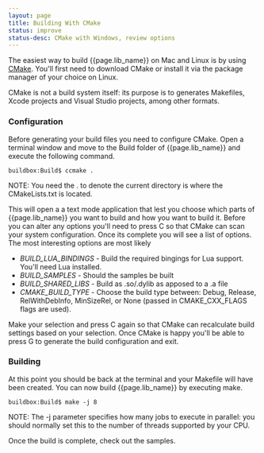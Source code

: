 ```yaml
---
layout: page
title: Building With CMake
status: improve
status-desc: CMake with Windows, review options
---
```


The easiest way to build {{page.lib_name}} on Mac and Linux is by using [CMake](http://cmake.org). You'll first need to download CMake or install it via the package manager of your choice on Linux.

CMake is not a build system itself: its purpose is to generates Makefiles, Xcode projects and Visual Studio projects, among other formats.

### Configuration

Before generating your build files you need to configure CMake. Open a terminal window and move to the Build folder of {{page.lib_name}} and execute the following command.

```
buildbox:Build$ ccmake .
```

NOTE: You need the . to denote the current directory is where the CMakeLists.txt is located.

This will open a a text mode application that lest you choose which parts of {{page.lib_name}} you want to build and how you want to build it. Before you can alter any options you'll need to press C so that CMake can scan your system configuration. Once its complete you will see a list of options. The most interesting options are most likely

* *BUILD_LUA_BINDINGS* - Build the required bingings for Lua support. You'll need Lua installed.
* *BUILD_SAMPLES* - Should the samples be built
* *BUILD_SHARED_LIBS* - Build as .so/.dylib as apposed to a .a file 
* *CMAKE_BUILD_TYPE* - Choose the build type between: Debug, Release, RelWithDebInfo, MinSizeRel, or None (passed in CMAKE_CXX_FLAGS flags are used).

Make your selection and press C again so that CMake can recalculate build settings based on your selection. Once CMake is happy you'll be able to press G to generate the build configuration and exit.

### Building

At this point you should be back at the terminal and your Makefile will have been created. You can now build {{page.lib_name}} by executing make.

```
buildbox:Build$ make -j 8
```

NOTE: The -j parameter specifies how many jobs to execute in parallel: you should normally set this to the number of threads supported by your CPU.

Once the build is complete, check out the samples.
